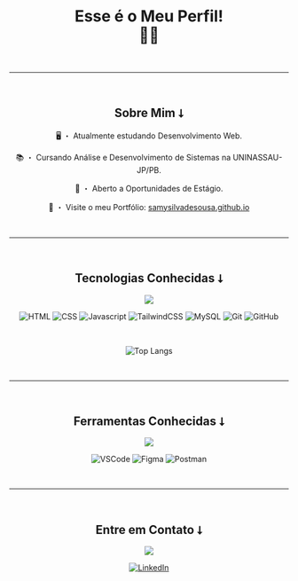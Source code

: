 <div align="center">
  
  # Esse é o Meu Perfil!<br>👋🙂
  
  <br><hr><br>
  
  ## Sobre Mim ⭣

  🖥 ・ Atualmente estudando Desenvolvimento Web.

  📚 ・ Cursando Análise e Desenvolvimento de Sistemas na UNINASSAU-JP/PB.

  💼 ・ Aberto a Oportunidades de Estágio.

  🧩 ・ Visite o meu Portfólio: [samysilvadesousa.github.io](https://samysilvadesousa.github.io)

  <br><hr><br>

  ## Tecnologias Conhecidas ⭣

  <img src="https://skillicons.dev/icons?i=html,css,javascript,tailwind,mysql,git,github" />

  ![HTML](https://badgen.net/badge/Label/HTML/E14E1D?icon=icon&label=)
  ![CSS](https://badgen.net/badge/Label/CSS/0277BD?icon=icon&label=)
  ![Javascript](https://badgen.net/badge/Label/Javascript/F0DB4F?icon=icon&label=)
  ![TailwindCSS](https://badgen.net/badge/Label/TailwindCSS/24BBBC?icon=icon&label=)
  ![MySQL](https://badgen.net/badge/Label/MySQL/242938?icon=icon&label=)
  ![Git](https://badgen.net/badge/Label/Git/F03C2E?icon=icon&label=)
  ![GitHub](https://badgen.net/badge/Label/GitHub/242938?icon=icon&label=)

  <br>

  ![Top Langs](https://github-readme-stats.vercel.app/api/top-langs/?username=samysilvadesousa&layout=compact&bg_color=0D1117&text_color=fff&border_radius=10&border_color=262B32&title_color=fff&locale=pt-br)

  <br><hr><br>

  ## Ferramentas Conhecidas ⭣
  <img src="https://skillicons.dev/icons?i=vscode,figma,postman" />

  ![VSCode](https://badgen.net/badge/Label/VSCode/3C99D4?icon=icon&label=)
  ![Figma](https://badgen.net/badge/Label/Figma/A259FF?icon=icon&label=)
  ![Postman](https://badgen.net/badge/Label/Postman/FF6C37?icon=icon&label=)

  <br><hr><br>

  ## Entre em Contato ⭣
  <img src="https://skillicons.dev/icons?i=linkedin" />

  [![LinkedIn](https://badgen.net/badge/Label/LinkedIn/0A66C2?icon=icon&label=)](https://www.linkedin.com/in/samysilvadesousa/)

</div>
